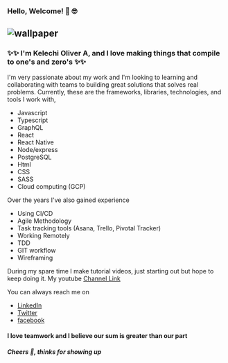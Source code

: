 ### Hello, Welcome! 👋 🤓
![wallpaper](https://res.cloudinary.com/oliver-k/image/upload/v1594480984/saves/Colorful_Business_Data_General_Linkedin_Banner.png)
----------------------------------

### ✨✨ I'm Kelechi Oliver A, and I love making things that compile to one's and zero's ✨✨

I'm very passionate about my work and I'm looking to learning and collaborating with teams to building great solutions that solves real problems.
Currently, these are the frameworks, libraries, technologies, and tools I work with,
- Javascript
- Typescript
- GraphQL
- React
- React Native
- Node/express
- PostgreSQL
- Html
- CSS
- SASS
- Cloud computing (GCP)

Over the years I've also gained experience
- Using CI/CD
- Agile Methodology
- Task tracking tools (Asana, Trello, Pivotal Tracker)
- Working Remotely
- TDD
- GIT workflow
- Wireframing

During my spare time I make tutorial videos, just starting out but hope to keep doing it. 
My youtube [Channel Link](https://www.youtube.com/channel/UCm4cXpfP080k-0PEag5M2PA?view_as=subscriber)

You can always reach me on
- [LinkedIn](https://www.linkedin.com/in/oliver-ke)
- [Twitter](https://twitter.com/KelechiOliver3)
- [facebook](https://web.facebook.com/kelechi.azorji)

#### I love teamwork and I believe our sum is greater than our part

##### Cheers 🥂, thinks for showing up 
